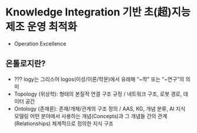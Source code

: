 # Knowledge Integration 기반 초(超)지능 제조 운영 최적화
- Operation Excellence

## 온톨로지란? 

- ??? logy는 그리스어 logos(이성/이론/학문)에서 유래해 “~학” 또는 “~연구”의 의미
- Topology (위상학):  형태의 본질적 연결 구조 규정 /  네트워크 구조, 로봇 경로, 데이터 공간
- Ontology (존재론):  존재/개체/관계의 구조 정의    /  AAS, KG, 개념 분류, AI 지식 모델링
                                       어떤 분야에서 사용하는 개념(Concepts)과 그 개념들 간의 관계(Relationships)
                                       체계적으로 정의한 지식 구조
